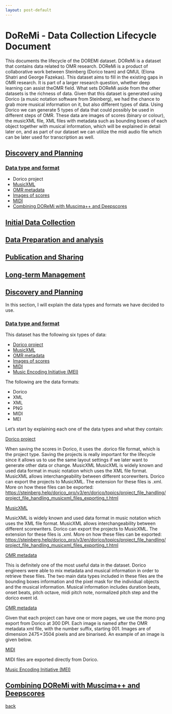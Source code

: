 ```yaml
---
layout: post-default
---
```


# DoReMi - Data Collection Lifecycle Document

This documents the lifecycle of the DOREMI dataset. DOReMi is a dataset that contains data related to OMR research. DOReMi is a product of collaborative work between Steinberg (Dorico team) and QMUL (Elona Shatri and George Fazekas). This dataset aims to fill in the existing gaps in OMR research. It is part of a larger research question, whether deep learning can assist theOMR field.  What sets DOReMi aside from the other datasets is the richness of data. Given that this dataset is generated using Dorico (a music notation software from Steinberg), we had the chance to grab more musical information on it, but also different types of data. Using Dorico we can generate 5 types of data that could possibly be used in different steps of OMR. These data are images of scores (binary or colour), the musicXML file, XML files with metadata such as bounding boxes of each object together with musical information, which will be explained in detail later on, and as part of our dataset we can utilize the midi audio file which can be later used for transcription as well. 

## [Discovery and Planning](#discovery-and-planning)

### [Data type and format](#Data-type-and-format)
*   Dorico project
*   [MusicXML](#MusicXML)
*   [OMR metadata](#OMR-metadata)
*   [Images of scores](#Images-of-scores)
*   [MIDI](#MIDI)
*   [Combining DOReMi with Muscima++ and Deepscores]()

## [Initial Data Collection]()
## [Data Preparation and analysis]()
## [Publication and Sharing]()
## [Long-term Management]()


##  <A href="#discovery-and-planning"> Discovery and Planning </A>

In this section, I will explain the data types and formats we have decided to use.

### <A href="#Data-type-and-format"> Data type and format </A>

This dataset has the following six types of data:

* [Dorico project](#dorico-project)
* [MusicXML](#MusicXML)
* [OMR metadata](#OMR-metadata)
* [Images of scores](#Images-of-scores)
* [MIDI](#MIDI) 
* [Music Encoding Initiative (MEI)](#MEI)

The following are the data formats:
*   Dorico
*   XML
*   XML
*   PNG
*   MIDI
*   MEI

Let’s start by explaining each one of the data types and what they contain:

<A href="#dorico-project"> Dorico project </A>


When saving the scores in Dorico, it uses the .dorico file format, which is the project type. Saving the projects is really important for the lifecycle since it allows us to use the same layout settings if we later want to generate other data or change.
MusicXML
MusicXML is widely known and used data format in music notation which uses the XML file format. MusicXML allows interchangeability between different scorewriters. Dorico can export the projects to MusicXML. The extension for these files is .xml. 
More on how these files can be exported: https://steinberg.help/dorico_pro/v3/en/dorico/topics/project_file_handling/project_file_handling_musicxml_files_exporting_t.html


<A href="#MusicXML">  MusicXML </A> 

MusicXML is widely known and used data format in music notation which uses the XML file format. MusicXML allows interchangeability between different scorewriters. Dorico can export the projects to MusicXML. The extension for these files is .xml. 
More on how these files can be exported: https://steinberg.help/dorico_pro/v3/en/dorico/topics/project_file_handling/project_file_handling_musicxml_files_exporting_t.html

<A href="#OMR-metadata"> OMR metadata </A> 

This is definitely one of the most useful data in the dataset. Dorico engineers were able to mix metadata and musical information in order to retrieve these files. The two main data types included in these files are the bounding boxes information and the pixel mask for the individual objects and the musical information. Musical information includes duration beats, onset beats, pitch octave, midi pitch note, normalized pitch step and the dorico event id. 

<A href="#Images-of-scores"> OMR metadata </A> 

Given that each project can have one or more pages, we use the mono png export from Dorico at 300 DPI. Each image is named after the OMR metadata xml file, with the number suffix, starting 001. Images are of dimension 2475 × 3504 pixels and are binarised. An example of an image is given below. 

<A href="#MIDI"> MIDI </A> 

MIDI files are exported directly from Dorico. 


<A href="#MEI"> Music Encoding Initiative (MEI) </A>


## <A href="#combining"> Combining DOReMi with Muscima++ and Deepscores </A>





[back](./)
